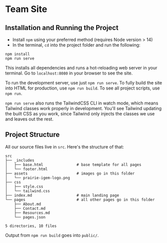 # Team Site

## Installation and Running the Project

- Install `npm` using your preferred method (requires Node version > 14)
- In the terminal, `cd` into the project folder and run the following:

```
npm install
npm run serve
```

This installs all dependencies and runs a hot-reloading web server in your terminal. Go to `localhost:8080` in your browser to see the site.

To run the development server, use just `npm run serve`. To fully build the site into HTML for production, use `npm run build`. To see all project scripts, use `npm run`.

`npm run serve` also runs the TailwindCSS CLI in watch mode, which means Tailwind classes work properly in development. You'll see Tailwind updating the built CSS as you work, since Tailwind only injects the classes we use and leaves out the rest.

## Project Structure

All our source files live in `src`. Here's the structure of that:

```
src
├── _includes
│   ├── base.html               # base template for all pages
│   └── footer.html
├── assets                      # images go in this folder
│   └── prairie-igem-logo.png
├── css
│   ├── style.css
│   └── tailwind.css
├── index.md                    # main landing page
└── pages                       # all other pages go in this folder
    ├── About.md
    ├── Contact.md
    ├── Resources.md
    └── pages.json

5 directories, 10 files

```

Output from `npm run build` goes into `public/`.
